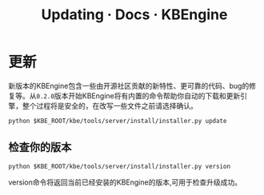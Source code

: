 ﻿---
layout: docs_cn
title: Updating · Docs · KBEngine
tab: docs
docsitem: updating
---

更新
========

新版本的KBEngine包含一些由开源社区贡献的新特性、更可靠的代码、bug的修复等。从`0.2.0`版本开始KBEngine将有内置的命令帮助你自动的下载和更新引擎，整个过程将是安全的，在改写一些文件之前请选择确认。

    python $KBE_ROOT/kbe/tools/server/install/installer.py update

检查你的版本
------------------

    python $KBE_ROOT/kbe/tools/server/install/installer.py version

version命令将返回当前已经安装的KBEngine的版本,可用于检查升级成功。
